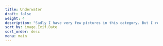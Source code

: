 ```yaml
---
title: Underwater
draft: false
weight: 4
description: "Sadly I have very few pictures in this category. But I really like the idea of taking more pictures underwater."
sort_by: image.Exif.Date
sort_order: desc
menu: main
---
```


